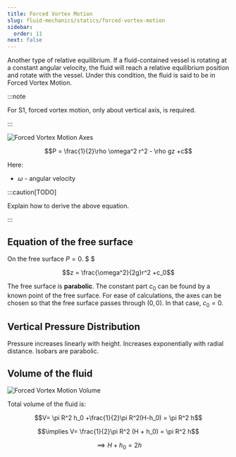 ```yaml
---
title: Forced Vortex Motion
slug: fluid-mechanics/statics/forced-vortex-motion
sidebar:
  order: 11
next: false
---
```


Another type of relative equilibrium. If a fluid-contained vessel is rotating at
a constant angular velocity, the fluid will reach a relative equilibrium
position and rotate with the vessel. Under this condition, the fluid is said to
be in Forced Vortex Motion.

:::note

For S1, forced vortex motion, only about vertical axis, is required.

:::

![Forced Vortex Motion Axes](/fluids/forced-vortex-motion.jpg)

```math
P = \frac{1}{2}\rho \omega^2 r^2 - \rho gz +c
```

Here:

- $\omega$ - angular velocity

:::caution[TODO]

Explain how to derive the above equation.

:::

## Equation of the free surface

On the free surface $P=0$. $ $

```math
z = \frac{\omega^2}{2g}r^2  +c_0
```

The free surface is **parabolic**. The constant part $c_0$ can be found by a
known point of the free surface. For ease of calculations, the axes can be
chosen so that the free surface passes through $(0,0)$. In that case, $c_0 = 0$.

## Vertical Pressure Distribution

Pressure increases linearly with height. Increases exponentially with radial
distance. Isobars are parabolic.

## Volume of the fluid

![Forced Vortex Motion Volume](/fluids/forced-vortex-motion-volume.jpg)

Total volume of the fluid is:

```math
V=
\pi R^2 h_0
+\frac{1}{2}\pi R^2(H-h_0)
=
\pi R^2 h
```

```math
\implies
V=
\frac{1}{2}\pi R^2 (H + h_0)
=
\pi R^2 h
```

```math
\implies
H + h_0 = 2h
```
